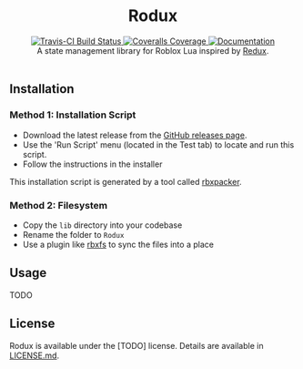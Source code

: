 <h1 align="center">Rodux</h1>
<div align="center">
	<a href="https://travis-ci.org/Roblox/Rodux">
		<img src="https://api.travis-ci.org/Roblox/Rodux.svg?branch=master" alt="Travis-CI Build Status" />
	</a>
	<a href="https://coveralls.io/github/Roblox/Rodux?branch=master">
		<img src="https://coveralls.io/repos/github/Roblox/Rodux/badge.svg?branch=master" alt="Coveralls Coverage" />
	</a>
	<a href="#">
		<img src="https://img.shields.io/badge/docs-website-brightgreen.svg" alt="Documentation" />
	</a>
</div>

<div align="center">
	A state management library for Roblox Lua inspired by <a href="https://redux.js.org">Redux</a>.
</div>

<div>&nbsp;</div>

## Installation

### Method 1: Installation Script
* Download the latest release from the [GitHub releases page](https://github.com/Roblox/Rodux/releases).
* Use the 'Run Script' menu (located in the Test tab) to locate and run this script.
* Follow the instructions in the installer

This installation script is generated by a tool called [rbxpacker](https://github.com/LPGhatguy/rbxpacker).

### Method 2: Filesystem
* Copy the `lib` directory into your codebase
* Rename the folder to `Rodux`
* Use a plugin like [rbxfs](https://github.com/LPGhatguy/rbxfs) to sync the files into a place

## Usage
TODO

## License
Rodux is available under the [TODO] license. Details are available in [LICENSE.md](LICENSE.md).
